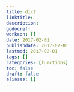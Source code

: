 ```yaml
---
title: dict
linktitle:
description:
godocref:
workson: []
date: 2017-02-01
publishdate: 2017-02-01
lastmod: 2017-02-01
tags: []
categories: [functions]
toc: false
draft: false
aliases: []
---
```


